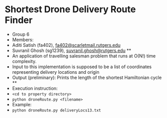 # Shortest Drone Delivery Route Finder
- Group 6
- Members:
- Aditi Satish (fa402), fa402@scarletmail.rutgers.edu
- Suvranil Ghosh (sg1239), suvranil.ghosh@rutgers.edu
**
- An application of travelling salesman problem that runs at O(N!) time complexity.
- Input to this implementation is supposed to be a list of coordinates representing delivery locations and origin
- Output (preliminary): Prints the length of the shortest Hamiltonian cycle
**
- Execution instruction:
- `<cd to property directory>`
- `python droneRoute.py <filename>`
- Example:
- `python droneRoute.py deliveryLocs13.txt`
